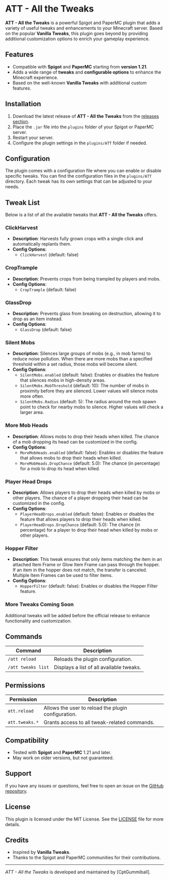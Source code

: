 # ATT - All the Tweaks

**ATT - All the Tweaks** is a powerful Spigot and PaperMC plugin that adds a variety of useful tweaks and enhancements to your Minecraft server. Based on the popular **Vanilla Tweaks**, this plugin goes beyond by providing additional customization options to enrich your gameplay experience.

## Features

- Compatible with **Spigot** and **PaperMC** starting from **version 1.21**.
- Adds a wide range of **tweaks** and **configurable options** to enhance the Minecraft experience.
- Based on the well-known **Vanilla Tweaks** with additional custom features.

## Installation

1. Download the latest release of **ATT - All the Tweaks** from the [releases section](https://github.com/CptGummiball/all-the-tweaks/releases).
2. Place the `.jar` file into the `plugins` folder of your Spigot or PaperMC server.
3. Restart your server.
4. Configure the plugin settings in the `plugins/ATT` folder if needed.

## Configuration

The plugin comes with a configuration file where you can enable or disable specific tweaks. You can find the configuration files in the `plugins/ATT` directory. Each tweak has its own settings that can be adjusted to your needs.

## Tweak List

Below is a list of all the available tweaks that **ATT - All the Tweaks** offers.

### ClickHarvest

- **Description**: Harvests fully grown crops with a single click and automatically replants them.
- **Config Options**:
    - `ClickHarvest` (default: false)

### CropTrample

- **Description**: Prevents crops from being trampled by players and mobs.
- **Config Options**:
    - `CropTrample` (default: false)

### GlassDrop

- **Description**: Prevents glass from breaking on destruction, allowing it to drop as an item instead.
- **Config Options**:
    - `GlassDrop` (default: false)

### Silent Mobs

- **Description**: Silences large groups of mobs (e.g., in mob farms) to reduce noise pollution. When there are more mobs than a specified threshold within a set radius, those mobs will become silent.
- **Config Options**:
    - `SilentMobs.enabled` (default: false): Enables or disables the feature that silences mobs in high-density areas.
    - `SilentMobs.MobThreshold` (default: 10): The number of mobs in proximity before they are silenced. Lower values will silence mobs more often.
    - `SilentMobs.Radius` (default: 5): The radius around the mob spawn point to check for nearby mobs to silence. Higher values will check a larger area.

### More Mob Heads

- **Description**: Allows mobs to drop their heads when killed. The chance of a mob dropping its head can be customized in the config.
- **Config Options**:
    - `MoreMobHeads.enabled` (default: false): Enables or disables the feature that allows mobs to drop their heads when killed.
    - `MoreMobHeads.DropChance` (default: 5.0): The chance (in percentage) for a mob to drop its head when killed.

### Player Head Drops

- **Description**: Allows players to drop their heads when killed by mobs or other players. The chance of a player dropping their head can be customized in the config.
- **Config Options**:
    - `PlayerHeadDrops.enabled` (default: false): Enables or disables the feature that allows players to drop their heads when killed.
    - `PlayerHeadDrops.DropChance` (default: 5.0): The chance (in percentage) for a player to drop their head when killed by mobs or other players.

### Hopper Filter

- **Description**: This tweak ensures that only items matching the item in an attached Item Frame or Glow Item Frame can pass through the hopper. If an item in the hopper does not match, the transfer is canceled. Multiple Item Frames can be used to filter items.
- **Config Options**:
  - `HopperFilter` (default: false): Enables or disables the Hopper Filter feature.


### More Tweaks Coming Soon

Additional tweaks will be added before the official release to enhance functionality and customization.


## Commands

| Command                | Description                          |
|------------------------|--------------------------------------|
| `/att reload`           | Reloads the plugin configuration.   |
| `/att tweaks list`      | Displays a list of all available tweaks. |

## Permissions

| Permission             | Description                          |
|------------------------|--------------------------------------|
| `att.reload`            | Allows the user to reload the plugin configuration. |
| `att.tweaks.*`          | Grants access to all tweak-related commands. |

## Compatibility

- Tested with **Spigot** and **PaperMC** 1.21 and later.
- May work on older versions, but not guaranteed.

## Support

If you have any issues or questions, feel free to open an issue on the [GitHub repository](https://github.com/CptGummiball/all-the-tweaks/issues).

## License

This plugin is licensed under the MIT License. See the [LICENSE](LICENSE) file for more details.

## Credits

- Inspired by **Vanilla Tweaks**.
- Thanks to the Spigot and PaperMC communities for their contributions.

---

*ATT - All the Tweaks* is developed and maintained by [CptGummiball].
